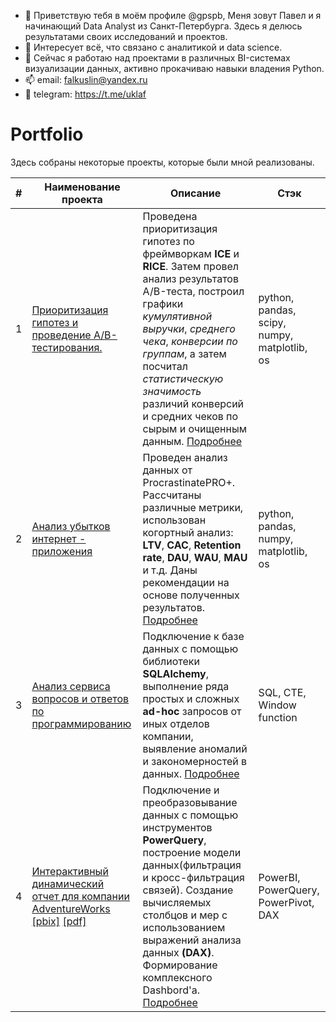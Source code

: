 - 👋 Приветствую тебя в моём профиле @gpspb, Меня зовут Павел и я начинающий Data Analyst из Санкт-Петербурга. Здесь я делюсь результатами своих исследований и проектов.
- 👀 Интересует всё, что связано с аналитикой и data science. 
- 🌱 Сейчас я работаю над проектами в различных BI-системах визуализации данных, активно прокачиваю навыки владения Python.
- 📫 email: falkuslin@yandex.ru
- 💬 telegram: https://t.me/uklaf

# Portfolio

Здесь собраны некоторые проекты, которые были мной реализованы.

| #  | Наименование проекта | Описание | Стэк |
| ------------- | ------------- | ------------- | ------------- |
| 1  | [Приоритизация гипотез и проведение A/B-тестирования.](https://github.com/gpspb/Portfolio/blob/main/Приоритизация%20и%20проверка%20гипотез/prioritization_and_hypothesis_testing.ipynb) | Проведена приоритизация гипотез по фреймворкам **ICE** и **RICE**. Затем провел анализ результатов A/B-теста, построил графики *кумулятивной выручки*, *среднего чека*, *конверсии по группам*, а затем посчитал *статистическую значимость* различий конверсий и средних чеков по сырым и очищенным данным. [Подробнее](https://github.com/gpspb/Portfolio/tree/main/Приоритизация%20и%20проверка%20гипотез)| python, pandas, scipy, numpy, matplotlib, os | 
| 2  | [Анализ убытков интернет - приложения](https://github.com/gpspb/Portfolio/blob/main/Анализ%20убытков%20интернет%20-%20приложения/loss_analysis_of_the_internet_application.ipynb) | Проведен анализ данных от ProcrastinatePRO+. Рассчитаны различные метрики, использован когортный анализ: **LTV**, **CAC**, **Retention rate**, **DAU**, **WAU**, **MAU** и т.д. Даны рекомендации на основе полученных результатов. [Подробнее](https://github.com/gpspb/Portfolio/tree/main/Анализ%20убытков%20интернет%20-%20приложения) | python, pandas, numpy, matplotlib, os |
| 3  | [Анализ сервиса вопросов и ответов по программированию](https://github.com/gpspb/Portfolio/blob/main/SQL/ProjectSQL.ipynb)  | Подключение к базе данных с помощью библиотеки **SQLAlchemy**, выполнение ряда простых и сложных **ad-hoc** запросов от иных отделов компании, выявление аномалий и закономерностей в данных. [Подробнее](https://github.com/gpspb/Portfolio/tree/main/SQL) | SQL, CTE, Window function |
| 4  | [Интерактивный динамический отчет для компании AdventureWorks](https://github.com/gpspb/Portfolio/tree/main/PowerBI%20Project) [[pbix]](https://github.com/gpspb/Portfolio/blob/main/PowerBI%20Project/AdventureWorks_Report.pbix) [[pdf]](https://github.com/gpspb/Portfolio/blob/main/PowerBI%20Project/AdventureWorks_Report.pdf) | Подключение и преобразовывание данных с помощью инструментов **PowerQuery**, построение модели данных(фильтрация и кросс-фильтрация связей). Создание вычисляемых столбцов и мер с использованием выражений анализа данных **(DAХ)**. Формирование комплексного Dashbord'a. [Подробнее](https://github.com/gpspb/Portfolio/tree/main/PowerBI%20Project) | PowerBI, PowerQuery, PowerPivot, DAX |
